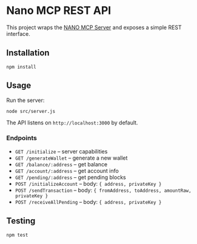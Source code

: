 # Nano MCP REST API

This project wraps the [NANO MCP Server](https://github.com/dhyabi2/NANO_MCP_SERVER) and exposes a simple REST interface.

## Installation

```
npm install
```

## Usage

Run the server:

```
node src/server.js
```

The API listens on `http://localhost:3000` by default.

### Endpoints

- `GET /initialize` – server capabilities
- `GET /generateWallet` – generate a new wallet
- `GET /balance/:address` – get balance
- `GET /account/:address` – get account info
- `GET /pending/:address` – get pending blocks
- `POST /initializeAccount` – body: `{ address, privateKey }`
- `POST /sendTransaction` – body: `{ fromAddress, toAddress, amountRaw, privateKey }`
- `POST /receiveAllPending` – body: `{ address, privateKey }`

## Testing

```
npm test
```
